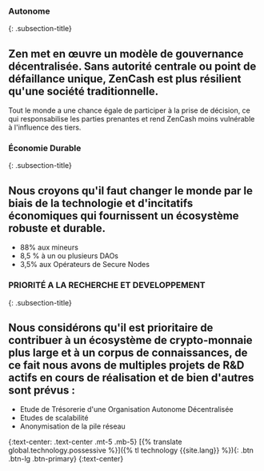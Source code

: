 ### Autonome
{: .subsection-title}
## Zen met en œuvre un modèle de gouvernance décentralisée. Sans autorité centrale ou point de défaillance unique, ZenCash est plus résilient qu'une société traditionnelle.

Tout le monde a une chance égale de participer à la prise de décision, ce qui responsabilise les parties prenantes et rend ZenCash moins vulnérable à l'influence des tiers.

### Économie Durable
{: .subsection-title}
## Nous croyons qu'il faut changer le monde par le biais de la technologie et d'incitatifs économiques qui fournissent un écosystème robuste et durable.
* 88% aux mineurs
* 8,5 % à un ou plusieurs DAOs
* 3,5% aux Opérateurs de Secure Nodes

### PRIORITÉ A LA RECHERCHE ET DEVELOPPEMENT
{: .subsection-title}
## Nous considérons qu'il est prioritaire de contribuer à un écosystème de crypto-monnaie plus large et à un corpus de connaissances, de ce fait nous avons de multiples projets de R&D actifs en cours de réalisation et de bien d'autres sont prévus :
* Etude de Trésorerie d'une Organisation Autonome Décentralisée
* Etudes de scalabilité
* Anonymisation de la pile réseau

{:text-center: .text-center .mt-5 .mb-5}
[{% translate global.technology.possessive %}]({% tl technology {{site.lang}} %}){: .btn .btn-lg .btn-primary}
{:text-center}
